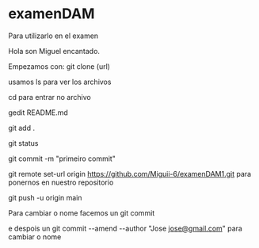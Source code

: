 # examenDAM
Para utilizarlo en el examen

Hola son Miguel encantado.


Empezamos con:
git clone (url)

usamos ls para ver los archivos

cd para entrar no archivo

gedit README.md

git add .

git status

git commit -m "primeiro commit"


git remote set-url origin https://github.com/Miguii-6/examenDAM1.git para ponernos en nuestro repositorio

git push -u origin main

Para cambiar o nome facemos un git commit

e despois un git commit --amend --author "Jose jose@gmail.com" para cambiar o nome
